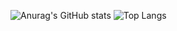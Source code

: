 ![Anurag's GitHub stats](https://github-readme-stats.vercel.app/api?username=NicoDemosaS&show_icons=true&theme=radical)
![Top Langs](https://github-readme-stats.vercel.app/api/top-langs/?username=NicoDemosaS&hide_progress=true)
